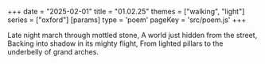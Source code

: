 +++
date = "2025-02-01"
title = "01.02.25"
themes = ["walking", "light"]
series = ["oxford"]
[params]
  type = 'poem'
  pageKey = 'src/poem.js'
+++

Late night march through mottled stone,
A world just hidden from the street,
Backing into shadow in its mighty flight,
From lighted pillars to the underbelly of grand arches.
